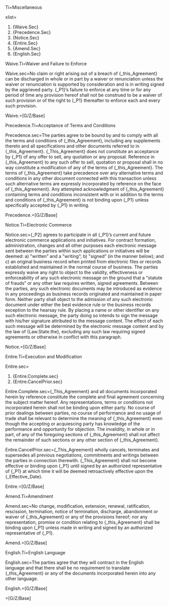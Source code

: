 Ti=Miscellaneous

xlist=<ol><li>{Waive.Sec}</li><li>{Precedence.Sec}</li><li>{Notice.Sec}</li><li>{Entire.Sec}</li><li>{Amend.Sec}</li><li>{English.Sec}</li></ol>

Waive.Ti=Waiver and Failure to Enforce

Waive.sec=No claim or right arising out of a breach of {_this_Agreement} can be discharged in whole or in part by a waiver or renunciation unless the waiver or renunciation is supported by consideration and is in writing signed by the aggrieved party. {_P1}’s failure to enforce at any time or for any period of time any provision hereof shall not be construed to be a waiver of such provision or of the right to {_P1} thereafter to enforce each and every such provision.

Waive.=[G/Z/Base]

Precedence.Ti=Acceptance of Terms and Conditions

Precedence.sec=The parties agree to be bound by and to comply with all the terms and conditions of {_this_Agreement}, including any supplements thereto and all specifications and other documents referred to in {_this_Agreement}. {_This_Agreement} does not constitute an acceptance by {_P1} of any offer to sell, any quotation or any proposal. Reference in {_this_Agreement} to any such offer to sell, quotation or proposal shall in no way constitute a modification of any of the terms of {_this_Agreement}. The terms of {_this_Agreement} take precedence over any alternative terms and conditions in any other document connected with this transaction unless such alternative terms are expressly incorporated by reference on the face of {_this_Agreement}. <span class="warning">Any attempted acknowledgment of {_this_Agreement} containing terms and conditions inconsistent with or in addition to the terms and conditions of {_this_Agreement} is not binding upon {_P1} unless specifically accepted by {_P1} in writing.</span>

Precedence.=[G/Z/Base]

Notice.Ti=Electronic Commerce

Notice.sec={_P2} agrees to participate in all {_P1}’s current and future electronic commerce applications and initiatives. For contract formation, administration, changes and all other purposes each electronic message sent between the parties within such applications or initiatives will be deemed: a) "written” and a "writing”; b) "signed” (in the manner below); and c) an original business record when printed from electronic files or records established and maintained in the normal course of business. The parties expressly waive any right to object to the validity, effectiveness or enforceability of any such electronic message on the ground that a "statute of frauds” or any other law requires written, signed agreements. Between the parties, any such electronic documents may be introduced as evidence in any proceedings as business records originated and maintained in paper form. Neither party shall object to the admission of any such electronic document under either the best evidence rule or the business records exception to the hearsay rule. By placing a name or other identifier on any such electronic message, the party doing so intends to sign the message with his/her signature attributed to the message content. The effect of each such message will be determined by the electronic message content and by the law of {Law.State.the}, excluding any such law requiring signed agreements or otherwise in conflict with this paragraph.

Notice.=[G/Z/Base]

Entire.Ti=Execution and Modification

Entire.sec=<ol><li>{Entire.Complete.sec}</li><li>{Entire.CancelPrior.sec}</li></ol>

Entire.Complete.sec={_This_Agreement} and all documents incorporated herein by reference constitute the complete and final agreement concerning the subject matter hereof. Any representations, terms or conditions not incorporated herein shall not be binding upon either party. No course of prior dealings between parties, no course of performance and no usage of trade shall be relevant to determine the meaning of {_this_Agreement} even though the accepting or acquiescing party has knowledge of the performance and opportunity for objection. The invalidity, in whole or in part, of any of the foregoing sections of {_this_Agreement} shall not affect the remainder of such sections or any other section of {_this_Agreement}.

Entire.CancelPrior.sec={_This_Agreement} wholly cancels, terminates and supersedes all previous negotiations, commitments and writings between the parties in connection therewith. {_This_Agreement} shall not become effective or binding upon {_P1} until signed by an authorized representative of {_P1} at which time it will be deemed retroactively effective upon the {_Effective_Date}.

Entire.=[G/Z/Base]

Amend.Ti=Amendment

Amend.sec=No change, modification, extension, renewal, ratification, rescission, termination, notice of termination, discharge, abandonment or waiver of {_this_Agreement} or any of the provisions hereof; nor any representation, promise or condition relating to {_this_Agreement} shall be binding upon {_P1} unless made in writing and signed by an authorized representative of {_P1}.

Amend.=[G/Z/Base]

English.Ti=English Language

English.sec=The parties agree that they will contract in the English language and that there shall be no requirement to translate {_this_Agreement} or any of the documents incorporated herein into any other language.

English.=[G/Z/Base]

=[G/Z/Base]
